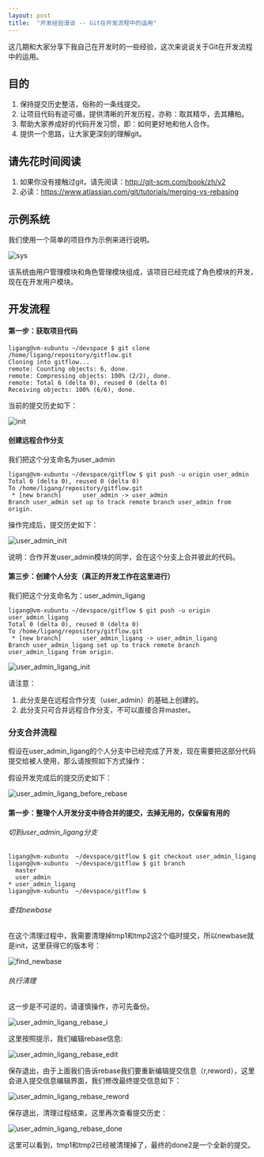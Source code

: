 ```yaml
---
layout: post
title:  "开发经验漫谈 -- Git在开发流程中的运用"
---
```


这几期和大家分享下我自己在开发时的一些经验，这次来说说关于Git在开发流程中的运用。

## 目的

1. 保持提交历史整洁，俗称的一条线提交。
1. 让项目代码有迹可循，提供清晰的开发历程，亦称：取其精华，去其糟粕。
1. 帮助大家养成好的代码开发习惯，即：如何更好地和他人合作。
1. 提供一个思路，让大家更深刻的理解git。

## 请先花时间阅读

1. 如果你没有接触过git，请先阅读：http://git-scm.com/book/zh/v2
1. 必读：https://www.atlassian.com/git/tutorials/merging-vs-rebasing

## 示例系统

我们使用一个简单的项目作为示例来进行说明。

![sys](https://github.com/ligang1109/ligang1109.github.io/blob/master/images/2018-06-30-dev-exp-gitflow/sys.png?raw=true)

该系统由用户管理模块和角色管理模块组成，该项目已经完成了角色模块的开发，现在在开发用户模块。

## 开发流程

#### 第一步：获取项目代码

```
ligang@vm-xubuntu ~/devspace $ git clone /home/ligang/repository/gitflow.git
Cloning into gitflow...
remote: Counting objects: 6, done.
remote: Compressing objects: 100% (2/2), done.
remote: Total 6 (delta 0), reused 0 (delta 0)
Receiving objects: 100% (6/6), done.
```

当前的提交历史如下：

![init](https://github.com/ligang1109/ligang1109.github.io/blob/master/images/2018-06-30-dev-exp-gitflow/init.png?raw=true)

#### 创建远程合作分支

我们把这个分支命名为user_admin

```
ligang@vm-xubuntu ~/devspace/gitflow $ git push -u origin user_admin
Total 0 (delta 0), reused 0 (delta 0)
To /home/ligang/repository/gitflow.git
 * [new branch]      user_admin -> user_admin
Branch user_admin set up to track remote branch user_admin from origin.
```

操作完成后，提交历史如下：

![user_admin_init](https://github.com/ligang1109/ligang1109.github.io/blob/master/images/2018-06-30-dev-exp-gitflow/user_admin_init.png?raw=true)

说明：合作开发user_admin模块的同学，会在这个分支上合并彼此的代码。

#### 第三步：创建个人分支（真正的开发工作在这里进行）

我们把这个分支命名为：user_admin_ligang

```
ligang@vm-xubuntu ~/devspace/gitflow $ git push -u origin user_admin_ligang
Total 0 (delta 0), reused 0 (delta 0)
To /home/ligang/repository/gitflow.git
 * [new branch]      user_admin_ligang -> user_admin_ligang
Branch user_admin_ligang set up to track remote branch user_admin_ligang from origin.
```

![user_admin_ligang_init](https://github.com/ligang1109/ligang1109.github.io/blob/master/images/2018-06-30-dev-exp-gitflow/user_admin_ligang_init.png?raw=true)

请注意：

1. 此分支是在远程合作分支（user_admin）的基础上创建的。
1. 此分支只可合并远程合作分支，不可以直接合并master。

### 分支合并流程

假设在user_admin_ligang的个人分支中已经完成了开发，现在需要把这部分代码提交给被人使用，那么请按照如下方式操作：

假设开发完成后的提交历史如下：

![user_admin_ligang_before_rebase](https://github.com/ligang1109/ligang1109.github.io/blob/master/images/2018-06-30-dev-exp-gitflow/user_admin_ligang_before_rebase.png?raw=true)

#### 第一步：整理个人开发分支中待合并的提交，去掉无用的，仅保留有用的

###### 切到user_admin_ligang分支

```
ligang@vm-xubuntu  ~/devspace/gitflow $ git checkout user_admin_ligang
ligang@vm-xubuntu  ~/devspace/gitflow $ git branch
  master
  user_admin
* user_admin_ligang
ligang@vm-xubuntu  ~/devspace/gitflow $
```

###### 查找newbase

在这个清理过程中，我需要清理掉tmp1和tmp2这2个临时提交，所以newbase就是init，这里获得它的版本号：

![find_newbase](https://github.com/ligang1109/ligang1109.github.io/blob/master/images/2018-06-30-dev-exp-gitflow/find_newbase.png?raw=true)

###### 执行清理

这一步是不可逆的，请谨慎操作，亦可先备份。

![user_admin_ligang_rebase_i](https://github.com/ligang1109/ligang1109.github.io/blob/master/images/2018-06-30-dev-exp-gitflow/user_admin_ligang_rebase_i.png?raw=true)

这里按照提示，我们编辑rebase信息:

![user_admin_ligang_rebase_edit](https://github.com/ligang1109/ligang1109.github.io/blob/master/images/2018-06-30-dev-exp-gitflow/user_admin_ligang_rebase_edit.png?raw=true)

保存退出，由于上面我们告诉rebase我们要重新编辑提交信息（r,reword），这里会进入提交信息编辑界面，我们修改最终提交信息如下：

![user_admin_ligang_rebase_reword](https://github.com/ligang1109/ligang1109.github.io/blob/master/images/2018-06-30-dev-exp-gitflow/user_admin_ligang_rebase_reword.png?raw=true)

保存退出，清理过程结束，这里再次查看提交历史：

![user_admin_ligang_rebase_done](https://github.com/ligang1109/ligang1109.github.io/blob/master/images/2018-06-30-dev-exp-gitflow/user_admin_ligang_rebase_done.png?raw=true)

这里可以看到，tmp1和tmp2已经被清理掉了，最终的done2是一个全新的提交。
